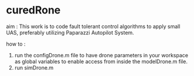 # curedRone

aim : This work is to code fault tolerant control algorithms to apply small UAS, preferably utilizing Paparazzi Autopilot System.

how to : 
1. run the configDrone.m file to have drone parameters in your workspace as global variables to enable access from inside the modelDrone.m file.
2. run simDrone.m

